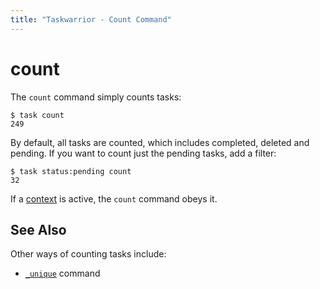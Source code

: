 ```yaml
---
title: "Taskwarrior - Count Command"
---
```


# count

The `count` command simply counts tasks:

```
$ task count
249
```

By default, all tasks are counted, which includes completed, deleted and pending.
If you want to count just the pending tasks, add a filter:

```
$ task status:pending count
32
```

If a [context](/docs/context) is active, the `count` command obeys it.

## See Also

Other ways of counting tasks include:

- [`_unique`](/docs/commands/_unique) command
